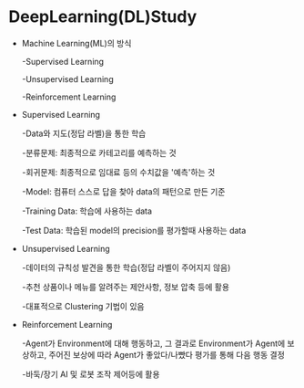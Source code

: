 # DeepLearning(DL)Study

- Machine Learning(ML)의 방식

  -Supervised Learning

  -Unsupervised Learning

  -Reinforcement Learning

- Supervised Learning

  -Data와 지도(정답 라벨)을 통한 학습

  -분류문제: 최종적으로 카테고리를 예측하는 것

  -회귀문제: 최종적으로 임대료 등의 수치값을 '예측'하는 것
  
  -Model: 컴퓨터 스스로 답을 찾아 data의 패턴으로 만든 기준
  
  -Training Data: 학습에 사용하는 data
  
  -Test Data: 학습된 model의 precision를 평가할때 사용하는 data

- Unsupervised Learning

  -데이터의 규칙성 발견을 통한 학습(정답 라벨이 주어지지 않음)

  -추천 상품이나 메뉴를 알려주는 제안사항, 정보 압축 등에 활용

  -대표적으로 Clustering 기법이 있음

- Reinforcement Learning

  -Agent가 Environment에 대해 행동하고, 그 결과로 Environment가 Agent에 보상하고, 주어진 보상에 따라 Agent가 좋았다/나빴다 평가를 통해 다음 행동 결정

  -바둑/장기 AI 및 로봇 조작 제어등에 활용

